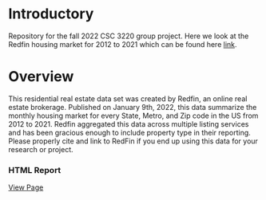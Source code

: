 # Introductory
Repository for the fall 2022 CSC 3220 group project. Here we look at the Redfin housing market for 2012 to 2021 which can be found here [link](https://www.kaggle.com/datasets/thuynyle/redfin-housing-market-data?select=state_market_tracker.tsv000).

# Overview
This residential real estate data set was created by Redfin, an online real estate brokerage. Published on January 9th, 2022, this data summarize the monthly housing market for every State, Metro, and Zip code in the US from 2012 to 2021. Redfin aggregated this data across multiple listing services and has been gracious enough to include property type in their reporting. Please properly cite and link to RedFin if you end up using this data for your research or project.

### HTML Report
[View Page](https://htmlpreview.github.io/?https://github.com/Rbbingham/Data-Science-Group-Project/blob/dev/index.html)

